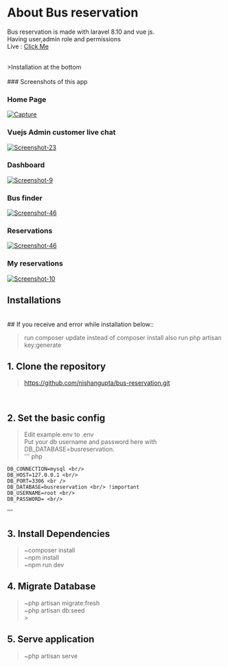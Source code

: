 # About Bus reservation
Bus reservation is made with laravel 8.10 and vue js. <br/>
Having user,admin role and permissions <br/>
Live : [Click Me](http://bus-reservation24.herokuapp.com/) <br/>

<br />
>Installation at the bottom 
<br />

<br />
### Screenshots of this app

<p>
    
### Home Page
<a href="https://i.ibb.co/yWRZv34/Screenshot-87.png"><img src="https://i.ibb.co/yWRZv34/Screenshot-87.png" target="_blank" alt="Capture" border="0" /></a>
<br />

### Vuejs Admin customer live chat
<a href="https://i.ibb.co/ccsrB0t/Screenshot-91.png"><img src="https://i.ibb.co/ccsrB0t/Screenshot-91.png" target="_blank" alt="Screenshot-23"
border="0" /></a>
<br />

### Dashboard
<a href="https://i.ibb.co/tHYrgVf/Screenshot-86.png"><img src="https://i.ibb.co/tHYrgVf/Screenshot-86.png" target="_blank" alt="Screenshot-9"
border="0" /></a>
<br />

### Bus finder
<a href="https://i.ibb.co/551DHT5/Screenshot-85.png"><img src="https://i.ibb.co/551DHT5/Screenshot-85.png" alt="Screenshot-46" border="0" /></a>
<br />

### Reservations
<a href="https://i.ibb.co/vkz2vbr/Screenshot-90.png"><img src="https://i.ibb.co/vkz2vbr/Screenshot-90.png" alt="Screenshot-46" border="0" /></a>
<br />

### My reservations
<a href="https://i.ibb.co/f0NgwTm/Screenshot-88.png"><img src="https://i.ibb.co/f0NgwTm/Screenshot-88.png" target="_blank" alt="Screenshot-10"
border="0" /></a>
<br />

</p>

## Installations

<br />
## If you receive and error while installation below::

> run composer update instead of composer install
> also run php artisan key:generate

## 1. Clone the repository

> https://github.com/nishangupta/bus-reservation.git

<br />

## 2. Set the basic config

> Edit example.env to .env <br/>
> Put your db username and password here with DB_DATABASE=busreservation. <br />
> ''' php

    DB_CONNECTION=mysql <br/>
    DB_HOST=127.0.0.1 <br/>
    DB_PORT=3306 <br />
    DB_DATABASE=busreservation <br/> !important
    DB_USERNAME=root <br/>
    DB_PASSWORD= <br/>

'''
<br />

## 3. Install Dependencies

> ~composer install <br/>
> ~npm install <br/>
> ~npm run dev
> <br />

## 4. Migrate Database

> ~php artisan migrate:fresh <br>
> ~php artisan db:seed <br/> > <br/>

## 5. Serve application

> ~php artisan serve <br />

